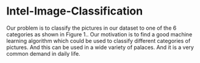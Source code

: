 # Intel-Image-Classification
Our problem is to classify the pictures in our dataset to one of the 6 categories as shown in Figure 1.. Our motivation is to find a good machine learning algorithm which could be used to classify different categories of pictures. And this can be used in a wide variety of palaces. And it is a very common demand in daily life.
